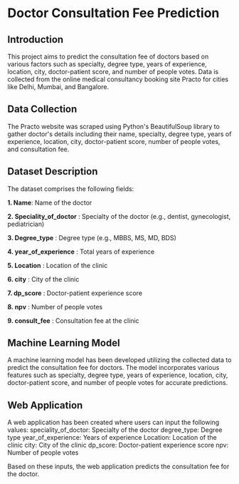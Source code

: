 # Doctor Consultation Fee Prediction

## Introduction
This project aims to predict the consultation fee of doctors based on various factors such as specialty, degree type, years of experience, location, city, doctor-patient score, and number of people votes. Data is collected from the online medical consultancy booking site Practo for cities like Delhi, Mumbai, and Bangalore.

## Data Collection
The Practo website was scraped using Python's BeautifulSoup library to gather doctor's details including their name, specialty, degree type, years of experience, location, city, doctor-patient score, number of people votes, and consultation fee.

## Dataset Description
The dataset comprises the following fields:

**1. Name**: Name of the doctor

**2. Speciality_of_doctor** : Specialty of the doctor (e.g., dentist, gynecologist, pediatrician)

**3. Degree_type** : Degree type (e.g., MBBS, MS, MD, BDS)

**4. year_of_experience** : Total years of experience

**5. Location** : Location of the clinic

**6. city** : City of the clinic

**7. dp_score** : Doctor-patient experience score

**8. npv** : Number of people votes

**9. consult_fee** : Consultation fee at the clinic

## Machine Learning Model
A machine learning model has been developed utilizing the collected data to predict the consultation fee for doctors. The model incorporates various features such as specialty, degree type, years of experience, location, city, doctor-patient score, and number of people votes for accurate predictions.

## Web Application
A web application has been created where users can input the following values:
speciality_of_doctor: Specialty of the doctor
degree_type: Degree type
year_of_experience: Years of experience
Location: Location of the clinic
city: City of the clinic
dp_score: Doctor-patient experience score
npv: Number of people votes

Based on these inputs, the web application predicts the consultation fee for the doctor.

